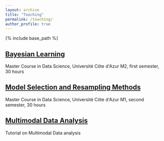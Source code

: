 ```yaml
---
layout: archive
title: "Teaching"
permalink: /teaching/
author_profile: true
---
```



{% include base_path %}

## [Bayesian Learning](/teaching/bayesian-learning/)
Master Course in Data Science, Université Côte d'Azur
M2, first semester, 30 hours


##  [Model Selection and Resampling Methods](/teaching/model-selection/)
Master Course in Data Science, Université Côte d'Azur
M1, second semester, 30 hours

##  [Multimodal Data Analysis](/teaching/multimoda/)
Tutorial on Multimodal Data analysis
